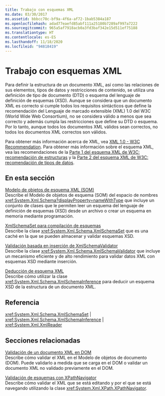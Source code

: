 ```yaml
---
title: Trabajo con esquemas XML
ms.date: 03/30/2017
ms.assetid: bbbcc70c-bf9a-4f6a-af72-1bab5384a187
ms.openlocfilehash: adad77eaefd85abf111a25180b7289af997a7222
ms.sourcegitcommit: 965a5af7918acb0a3fd3baf342e15d511ef75188
ms.translationtype: HT
ms.contentlocale: es-ES
ms.lasthandoff: 11/18/2020
ms.locfileid: "94818419"
---
```

# <a name="working-with-xml-schemas"></a>Trabajo con esquemas XML
Para definir la estructura de un documento XML, así como las relaciones de sus elementos, tipos de datos y restricciones de contenido, se utiliza una definición de tipo de documento (DTD) o esquema del lenguaje de definición de esquemas (XSD). Aunque se considera que un documento XML es correcto si cumple todos los requisitos sintácticos que define la recomendación del Lenguaje de marcado extensible (XML) 1.0 del W3C (World Wide Web Consortium), no se considera válido a menos que sea correcto y además cumpla las restricciones que define su DTD o esquema. Por lo tanto, aunque todos los documentos XML válidos sean correctos, no todos los documentos XML correctos son válidos.  
  
 Para obtener más información acerca de XML, vea [XML 1.0 - W3C Recommendation](https://www.w3.org/TR/REC-xml/). Para obtener más información sobre el esquema XML, vea las recomendaciones de la [Parte 1 del esquema XML de W3C: recomendación de estructuras](https://www.w3.org/TR/xmlschema-1/) y la [Parte 2 del esquema XML de W3C: recomendación de tipos de datos](https://www.w3.org/TR/xmlschema-2/).  
  
## <a name="in-this-section"></a>En esta sección  
 [Modelo de objetos de esquema XML (SOM)](xml-schema-object-model-som.md)  
 Describe el Modelo de objetos de esquema (SOM) del espacio de nombres <xref:System.Xml.Schema?displayProperty=nameWithType> que incluye un conjunto de clases que le permiten leer un esquema del lenguaje de definición de esquemas (XSD) desde un archivo o crear un esquema en memoria mediante programación.  
  
 [XmlSchemaSet para compilación de esquemas](xmlschemaset-for-schema-compilation.md)  
 Describe la clase <xref:System.Xml.Schema.XmlSchemaSet> que es una caché en la que se pueden almacenar y validar esquemas XSD.  
  
 [Validación basada en inserción de XmlSchemaValidator](xmlschemavalidator-push-based-validation.md)  
 Describe la clase <xref:System.Xml.Schema.XmlSchemaValidator> que incluye un mecanismo eficiente y de alto rendimiento para validar datos XML con esquemas XSD mediante inserción.  
  
 [Deducción de esquema XML](inferring-an-xml-schema.md)  
 Describe cómo utilizar la clase <xref:System.Xml.Schema.XmlSchemaInference> para deducir un esquema XSD de la estructura de un documento XML.  
  
## <a name="reference"></a>Referencia  
 <xref:System.Xml.Schema.XmlSchemaSet> &#124; <xref:System.Xml.Schema.XmlSchemaInference> &#124; <xref:System.Xml.XmlReader>  
  
## <a name="related-sections"></a>Secciones relacionadas  
 [Validación de un documento XML en DOM](validating-an-xml-document-in-the-dom.md)  
 Describe cómo validar el XML en el Modelo de objetos de documento (DOM). Puede validarlo a medida que se carga en el DOM o validar un documento XML no validado previamente en el DOM.  
  
 [Validación de esquemas con XPathNavigator](schema-validation-using-xpathnavigator.md)  
 Describe cómo validar el XML que se está editando y por el que se está navegando utilizando la clase <xref:System.Xml.XPath.XPathNavigator>.
